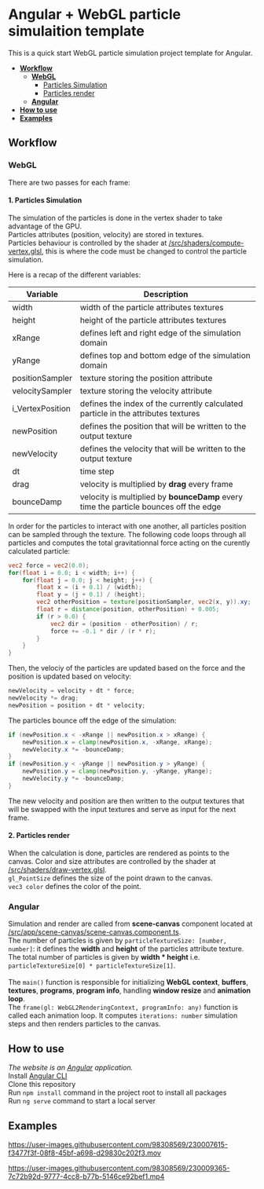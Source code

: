 # Angular + WebGL particle simulaition template 
This is a quick start WebGL particle simulation project template for Angular.

- [**Workflow**](#workflow)
  - [**WebGL**](#webgl)
    - [Particles Simulation](#1-particles-simulation)
    - [Particles render](#2-particles-render)
  - [**Angular**](#angular)
- [**How to use**](#how-to-use)
- [**Examples**](#examples)

## Workflow

### WebGL

There are two passes for each frame:

#### 1. Particles Simulation

The simulation of the particles is done in the vertex shader to take advantage of the GPU.<br>
Particles attributes (position, velocity) are stored in textures.<br>
Particles behaviour is controlled by the shader at [/src/shaders/compute-vertex.glsl](/src/shaders/compute-vertex.glsl), this is where the code must be changed to control the particle simulation.

Here is a recap of the different variables:

| Variable  | Description |
| ------------- | ------------- |
| width  | width of the particle attributes textures  |
| height  | height of the particle attributes textures  |
| xRange | defines left and right edge of the simulation domain |
| yRange | defines top and bottom edge of the simulation domain |
| positionSampler | texture storing the position attribute |
| velocitySampler | texture storing the velocity attribute |
| i_VertexPosition | defines the index of the currently calculated particle in the attributes textures |
| newPosition | defines the position that will be written to the output texture |
| newVelocity | defines the velocity that will be written to the output texture |
| dt | time step |
| drag | velocity is multiplied by **drag** every frame |
| bounceDamp | velocity is multiplied by **bounceDamp** every time the particle bounces off the edge |

In order for the particles to interact with one another, all particles position can be sampled through the texture.
The following code loops through all particles and computes the total gravitationnal force acting on the curently calculated particle:
```GLSL
vec2 force = vec2(0.0);
for(float i = 0.0; i < width; i++) {
    for(float j = 0.0; j < height; j++) {
        float x = (i + 0.1) / (width);
        float y = (j + 0.1) / (height);
        vec2 otherPosition = texture(positionSampler, vec2(x, y)).xy;
        float r = distance(position, otherPosition) + 0.005;
        if (r > 0.0) {
            vec2 dir = (position - otherPosition) / r;
            force += -0.1 * dir / (r * r);
        }
    }
}
```
Then, the velociy of the particles are updated based on the force and the position is updated based on velocity:
```GLSL
newVelocity = velocity + dt * force;
newVelocity *= drag;
newPosition = position + dt * velocity;
```
The particles bounce off the edge of the simulation:
```GLSL
if (newPosition.x < -xRange || newPosition.x > xRange) {
    newPosition.x = clamp(newPosition.x, -xRange, xRange);
    newVelocity.x *= -bounceDamp;
}
if (newPosition.y < -yRange || newPosition.y > yRange) {
    newPosition.y = clamp(newPosition.y, -yRange, yRange);
    newVelocity.y *= -bounceDamp;
}
```
The new velocity and position are then written to the output textures that will be swapped with the input textures and serve as input for the next frame.

#### 2. Particles render

When the calculation is done, particles are rendered as points to the canvas. Color and size attributes are controlled by the shader at [/src/shaders/draw-vertex.glsl](/src/shaders/draw-vertex.glsl).<br>
``gl_PointSize`` defines the size of the point drawn to the canvas.<br>
``vec3 color`` defines the color of the point.<br>

### Angular

Simulation and render are called from **scene-canvas** component located at [/src/app/scene-canvas/scene-canvas.component.ts](src/app/scene-canvas/scene-canvas.component.ts).<br>
The number of particles is given by ``particleTextureSize: [number, number]``: it defines the **width** and **height** of the particles attribute texture. The total number of particles is given by **width * height** i.e. ``particleTextureSize[0] * particleTextureSize[1]``.<br><br>
The ``main()`` function is responsible for initializing **WebGL context**, **buffers**, **textures**, **programs**, **program info**, handling **window resize** and **animation loop**.<br>
The ``frame(gl: WebGL2RenderingContext, programInfo: any)`` function is called each animation loop. It computes ``iterations: number`` simulation steps and then renders particles to the canvas.


## How to use

*The website is an [Angular](https://angular.io/docs) application.*<br>
Install [Angular CLI](https://angular.io/cli)<br>
Clone this repository<br>
Run ``npm install`` command in the project root to install all packages<br>
Run ``ng serve`` command to start a local server

## Examples


https://user-images.githubusercontent.com/98308569/230007615-f3477f3f-08f8-45bf-a698-d29830c202f3.mov


https://user-images.githubusercontent.com/98308569/230009365-7c72b92d-9777-4cc8-b77b-5146ce92bef1.mp4




